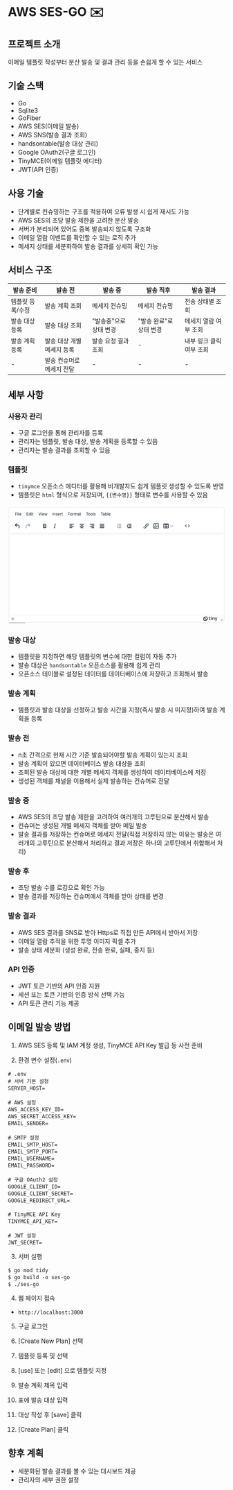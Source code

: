 # AWS SES-GO ✉️

## 프로젝트 소개

이메일 템플릿 작성부터 분산 발송 및 결과 관리 등을 손쉽게 할 수 있는 서비스

## 기술 스택

- Go
- Sqlite3
- GoFiber
- AWS SES(이메일 발송)
- AWS SNS(발송 결과 조회)
- handsontable(발송 대상 관리)
- Google OAuth2(구글 로그인)
- TinyMCE(이메일 템플릿 에디터)
- JWT(API 인증)

## 사용 기술

- 단계별로 컨슈밍하는 구조를 적용하여 오류 발생 시 쉽게 재시도 가능
- AWS SES의 초당 발송 제한을 고려한 분산 발송
- 서버가 분리되어 있어도 중복 발송되지 않도록 구조화
- 이메일 열람 이벤트를 확인할 수 있는 로직 추가
- 메세지 상태를 세분화하여 발송 결과를 상세히 확인 가능

## 서비스 구조

| 발송 준비     | 발송 전            | 발송 중          | 발송 직후          | 발송 결과          |
|-----------|-----------------|---------------|----------------|----------------|
| 템플릿 등록/수정 | 발송 계획 조회        | 메세지 컨슈밍       | 메세지 컨슈밍        | 전송 상태별 조회      |
| 발송 대상 등록  | 발송 대상 조회        | "발송중"으로 상태 변경 | "발송 완료"로 상태 변경 | 메세지 열람 여부 조회   |
| 발송 계획 등록  | 발송 대상 개별 메세지 등록 | 발송 요청 결과 조회   | -              | 내부 링크 클릭 여부 조회 |
| -         | 발송 컨슈머로 메세지 전달  | -             | -              | -              |

## 세부 사항

### 사용자 관리

- 구글 로그인을 통해 관리자를 등록
- 관리자는 템플릿, 발송 대상, 발송 계획을 등록할 수 있음
- 관리자는 발송 결과를 조회할 수 있음

### 템플릿

- `tinymce` 오픈소스 에디터를 활용해 비개발자도 쉽게 템플릿 생성할 수 있도록 반영
- 템플릿은 `html` 형식으로 저장되며, `{{변수명}}` 형태로 변수를 사용할 수 있음

![img.png](docs/img.png)

### 발송 대상

- 템플릿을 지정하면 해당 템플릿의 변수에 대한 컬럼이 자동 추가
- 발송 대상은 `handsontable` 오픈소스를 활용해 쉽게 관리
- 오픈소스 테이블로 설정된 데이터를 데이터베이스에 저장하고 조회해서 발송

### 발송 계획

- 템플릿과 발송 대상을 선정하고 발송 시간을 지정(즉시 발송 시 미지정)하여 발송 계획을 등록

### 발송 전

- n초 간격으로 현재 시간 기준 발송되어야할 발송 계획이 있는지 조회
- 발송 계획이 있으면 데이터베이스 발송 대상을 조회
- 조회된 발송 대상에 대한 개별 메세지 객체를 생성하여 데이터베이스에 저장
- 생성된 객체를 채널을 이용해서 실제 발송하는 컨슈머로 전달

### 발송 중

- AWS SES의 초당 발송 제한을 고려하여 여러개의 고루틴으로 분산해서 발송
- 컨슈머는 생성된 개별 메세지 객체를 받아 메일 발송
- 발송 결과를 저장하는 컨슈머로 메세지 전달(직접 저장하지 않는 이유는 발송은 여러개의 고루틴으로 분산해서 처리하고 결과 저장은 하나의 고루틴에서 취합해서 처리)

### 발송 후

- 초당 발송 수를 로깅으로 확인 가능
- 발송 결과를 저장하는 컨슈머에서 객체를 받아 상태를 변경

### 발송 결과

- AWS SES 결과를 SNS로 받아 Https로 직접 만든 API에서 받아서 저장
- 이메일 열람 추적을 위한 투명 이미지 픽셀 추가
- 발송 상태 세분화 (생성 완료, 전송 완료, 실패, 중지 등)

### API 인증

- JWT 토큰 기반의 API 인증 지원
- 세션 또는 토큰 기반의 인증 방식 선택 가능
- API 토큰 관리 기능 제공

## 이메일 발송 방법

1. AWS SES 등록 및 IAM 계정 생성, TinyMCE API Key 발급 등 사전 준비

2. 환경 변수 설정(`.env`)

```shell
# .env
# 서버 기본 설정
SERVER_HOST=

# AWS 설정
AWS_ACCESS_KEY_ID=
AWS_SECRET_ACCESS_KEY=
EMAIL_SENDER=

# SMTP 설정
EMAIL_SMTP_HOST=
EMAIL_SMTP_PORT=
EMAIL_USERNAME=
EMAIL_PASSWORD=

# 구글 OAuth2 설정
GOOGLE_CLIENT_ID=
GOOGLE_CLIENT_SECRET=
GOOGLE_REDIRECT_URL=

# TinyMCE API Key
TINYMCE_API_KEY=

# JWT 설정
JWT_SECRET=
```

3. 서버 실행

```shell
$ go mod tidy
$ go build -o ses-go
$ ./ses-go
```

4. 웹 페이지 접속

- `http://localhost:3000`

5. 구글 로그인

6. [Create New Plan] 선택

7. 템플릿 등록 및 선택

8. [use] 또는 [edit] 으로 템플릿 지정

9. 발송 계획 제목 입력

10. 표에 발송 대상 입력

11. 대상 작성 후 [save] 클릭

12. [Create Plan] 클릭

## 향후 계획

- 세분화된 발송 결과를 볼 수 있는 대시보드 제공
- 관리자의 세부 권한 설정
